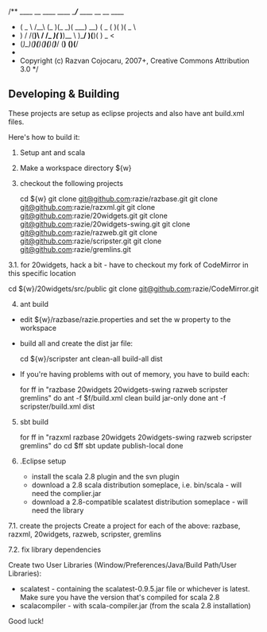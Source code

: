 /**  ____    __    ____  ____  ____/___      ____  __  __  ____
 *  (  _ \  /__\  (_   )(_  _)( ___) __)    (  _ \(  )(  )(  _ \
 *   )   / /(__)\  / /_  _)(_  )__)\__ \     )___/ )(__)(  ) _ <
 *  (_)\_)(__)(__)(____)(____)(____)___/    (__)  (______)(____/
 *                      
 *  Copyright (c) Razvan Cojocaru, 2007+, Creative Commons Attribution 3.0
 */

Developing & Building
---------------------

These projects are setup as eclipse projects and also have ant build.xml files.

Here's how to build it:

1. Setup ant and scala
2. Make a workspace directory ${w}
3. checkout the following projects

   cd ${w}
   git clone git@github.com:razie/razbase.git
   git clone git@github.com:razie/razxml.git
   git clone git@github.com:razie/20widgets.git
   git clone git@github.com:razie/20widgets-swing.git
   git clone git@github.com:razie/razweb.git
   git clone git@github.com:razie/scripster.git
   git clone git@github.com:razie/gremlins.git

3.1. for 20widgets, hack a bit - have to checkout my fork of CodeMirror in this specific location

  cd ${w}/20widgets/src/public
  git clone git@github.com:razie/CodeMirror.git

4. ant build
-  edit ${w}/razbase/razie.properties and set the w property to the workspace

-  build all and create the dist jar file:

   cd ${w}/scripster
   ant clean-all build-all dist

-  If you're having problems with out of memory, you have to build each:

   for ff in "razbase 20widgets 20widgets-swing razweb scripster gremlins"
   do
      ant -f $f/build.xml clean build jar-only
   done
   ant -f scripster/build.xml dist

5. sbt build

   for ff in "razxml razbase 20widgets 20widgets-swing razweb scripster gremlins"
   do
      cd $ff
      sbt update publish-local
   done

7. .Eclipse setup

   * install the scala 2.8 plugin and the svn plugin
   * download a 2.8 scala distribution someplace, i.e. bin/scala - will need the complier.jar
   * download a 2.8-compatible scalatest distribution someplace - will need the library 
   
7.1. create the projects
   Create a project for each of the above: razbase, razxml, 20widgets, razweb, scripster, gremlins

7.2. fix library dependencies

   Create two User Libraries (Window/Preferences/Java/Build Path/User Libraries):
   * scalatest - containing the scalatest-0.9.5.jar file or whichever is latest. Make sure you have the version that's compiled for scala 2.8
   * scalacompiler - with scala-compiler.jar (from the scala 2.8 installation) 


Good luck!

